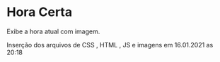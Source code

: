 # Hora Certa
 
 Exibe a hora atual com imagem.

 Inserção dos arquivos de CSS , HTML , JS  e imagens em  16.01.2021 as 20:18
